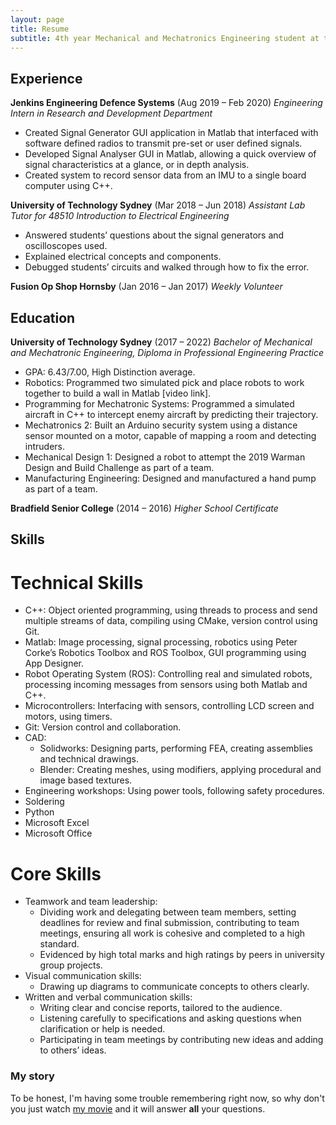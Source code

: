 ```yaml
---
layout: page
title: Resume
subtitle: 4th year Mechanical and Mechatronics Engineering student at the University of Technology Sydney
---
```

## Experience
**Jenkins Engineering Defence Systems** (Aug 2019 – Feb 2020)
_Engineering Intern in Research and Development Department_
- Created Signal Generator GUI application in Matlab that interfaced with software defined radios to transmit pre-set or user defined signals.
- Developed Signal Analyser GUI in Matlab, allowing a quick overview of signal characteristics at a glance, or in depth analysis.
- Created system to record sensor data from an IMU to a single board computer using C++. 

**University of Technology Sydney** (Mar 2018 – Jun 2018)
_Assistant Lab Tutor for 48510 Introduction to Electrical Engineering_
- Answered students’ questions about the signal generators and oscilloscopes used.
- Explained electrical concepts and components.
- Debugged students’ circuits and walked through how to fix the error.

**Fusion Op Shop Hornsby** (Jan 2016 – Jan 2017)
_Weekly Volunteer_ 

## Education
**University of Technology Sydney** (2017 – 2022)
_Bachelor of Mechanical and Mechatronic Engineering, Diploma in Professional Engineering Practice_
- GPA: 6.43/7.00, High Distinction average.
- Robotics: Programmed two simulated pick and place robots to work together to build a wall in Matlab [video link].
- Programming for Mechatronic Systems: Programmed a simulated aircraft in C++ to intercept enemy aircraft by predicting their trajectory.
- Mechatronics 2: Built an Arduino security system using a distance sensor mounted on a motor, capable of mapping a room and detecting intruders.
- Mechanical Design 1: Designed a robot to attempt the 2019 Warman Design and Build Challenge as part of a team.
- Manufacturing Engineering: Designed and manufactured a hand pump as part of a team.

**Bradfield Senior College** (2014 – 2016)
_Higher School Certificate_

## Skills
# Technical Skills
- C++: Object oriented programming, using threads to process and send multiple streams of data, compiling using CMake, version control using Git.
- Matlab: Image processing, signal processing, robotics using Peter Corke’s Robotics Toolbox and ROS Toolbox, GUI programming using App Designer.
- Robot Operating System (ROS): Controlling real and simulated robots, processing incoming messages from sensors using both Matlab and C++.
- Microcontrollers: Interfacing with sensors, controlling LCD screen and motors, using timers.
- Git: Version control and collaboration.
- CAD:
    - Solidworks: Designing parts, performing FEA, creating assemblies and technical drawings.
    - Blender: Creating meshes, using modifiers, applying procedural and image based textures.
- Engineering workshops: Using power tools, following safety procedures.
- Soldering
- Python
- Microsoft Excel
- Microsoft Office

# Core Skills
- Teamwork and team leadership:
    - Dividing work and delegating between team members, setting deadlines for review and final submission, contributing to team meetings, ensuring all work is cohesive and completed to a high standard.
    - Evidenced by high total marks and high ratings by peers in university group projects.
- Visual communication skills:
    - Drawing up diagrams to communicate concepts to others clearly.
- Written and verbal communication skills:
    - Writing clear and concise reports, tailored to the audience.
    - Listening carefully to specifications and asking questions when clarification or help is needed.
    - Participating in team meetings by contributing new ideas and adding to others’ ideas.


### My story

To be honest, I'm having some trouble remembering right now, so why don't you just watch [my movie](https://en.wikipedia.org/wiki/The_Princess_Bride_%28film%29) and it will answer **all** your questions.

